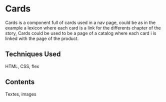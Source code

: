 
# Cards
Cards is a component full of cards used in a nav page, could be as in the example a lexicon where each card is a link for the differents chapter of the story,
Cards could be used to be a page of a catalog where each card i is linked with the page of the product.
## Techniques Used
HTML, CSS, flex
## Contents
Textes, images


